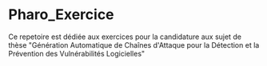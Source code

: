 # Pharo_Exercice
Ce repetoire est dédiée aux exercices pour la candidature aux sujet de thèse  "Génération Automatique de Chaînes d'Attaque pour la Détection et la Prévention des Vulnérabilités Logicielles"
